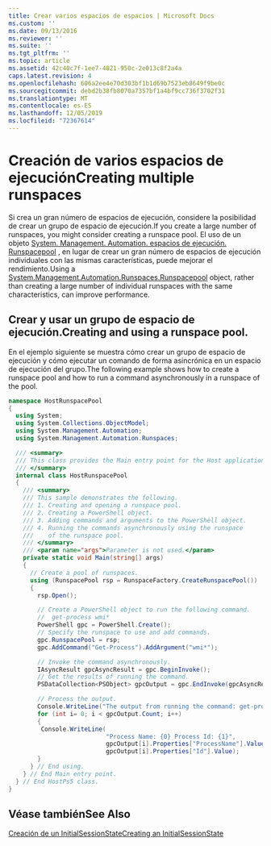 ```yaml
---
title: Crear varios espacios de espacios | Microsoft Docs
ms.custom: ''
ms.date: 09/13/2016
ms.reviewer: ''
ms.suite: ''
ms.tgt_pltfrm: ''
ms.topic: article
ms.assetid: 42c40c7f-1ee7-4021-950c-2e013c8f2a4a
caps.latest.revision: 4
ms.openlocfilehash: 606a2ee4e70d303bf1b1d69b7523eb8649f9be0c
ms.sourcegitcommit: debd2b38fb8070a7357bf1a4bf9cc736f3702f31
ms.translationtype: MT
ms.contentlocale: es-ES
ms.lasthandoff: 12/05/2019
ms.locfileid: "72367614"
---
```

# <a name="creating-multiple-runspaces"></a><span data-ttu-id="5e497-102">Creación de varios espacios de ejecución</span><span class="sxs-lookup"><span data-stu-id="5e497-102">Creating multiple runspaces</span></span>

<span data-ttu-id="5e497-103">Si crea un gran número de espacios de ejecución, considere la posibilidad de crear un grupo de espacio de ejecución.</span><span class="sxs-lookup"><span data-stu-id="5e497-103">If you create a large number of runspaces, you might consider creating a runspace pool.</span></span> <span data-ttu-id="5e497-104">El uso de un objeto [System. Management. Automation. espacios de ejecución. Runspacepool](/dotnet/api/System.Management.Automation.Runspaces.RunspacePool) , en lugar de crear un gran número de espacios de ejecución individuales con las mismas características, puede mejorar el rendimiento.</span><span class="sxs-lookup"><span data-stu-id="5e497-104">Using a [System.Management.Automation.Runspaces.Runspacepool](/dotnet/api/System.Management.Automation.Runspaces.RunspacePool) object, rather than creating a large number of individual runspaces with the same characteristics, can improve performance.</span></span>

## <a name="creating-and-using-a-runspace-pool"></a><span data-ttu-id="5e497-105">Crear y usar un grupo de espacio de ejecución.</span><span class="sxs-lookup"><span data-stu-id="5e497-105">Creating and using a runspace pool.</span></span>

 <span data-ttu-id="5e497-106">En el ejemplo siguiente se muestra cómo crear un grupo de espacio de ejecución y cómo ejecutar un comando de forma asincrónica en un espacio de ejecución del grupo.</span><span class="sxs-lookup"><span data-stu-id="5e497-106">The following example shows how to create a runspace pool and how to run a command asynchronously in a runspace of the pool.</span></span>

```csharp
namespace HostRunspacePool
{
  using System;
  using System.Collections.ObjectModel;
  using System.Management.Automation;
  using System.Management.Automation.Runspaces;

  /// <summary>
  /// This class provides the Main entry point for the Host application.
  /// </summary>
  internal class HostRunspacePool
  {
    /// <summary>
    /// This sample demonstrates the following.
    /// 1. Creating and opening a runspace pool.
    /// 2. Creating a PowerShell object.
    /// 3. Adding commands and arguments to the PowerShell object.
    /// 4. Running the commands asynchronously using the runspace
    ///    of the runspace pool.
    /// </summary>
    /// <param name="args">Parameter is not used.</param>
    private static void Main(string[] args)
    {
      // Create a pool of runspaces.
      using (RunspacePool rsp = RunspaceFactory.CreateRunspacePool())
      {
        rsp.Open();

        // Create a PowerShell object to run the following command.
        //  get-process wmi*
        PowerShell gpc = PowerShell.Create();
        // Specify the runspace to use and add commands.
        gpc.RunspacePool = rsp;
        gpc.AddCommand("Get-Process").AddArgument("wmi*");

        // Invoke the command asynchronously.
        IAsyncResult gpcAsyncResult = gpc.BeginInvoke();
        // Get the results of running the command.
        PSDataCollection<PSObject> gpcOutput = gpc.EndInvoke(gpcAsyncResult);

        // Process the output.
        Console.WriteLine("The output from running the command: get-process wmi*");
        for (int i= 0; i < gpcOutput.Count; i++)
        {
         Console.WriteLine(
                           "Process Name: {0} Process Id: {1}",
                           gpcOutput[i].Properties["ProcessName"].Value,
                           gpcOutput[i].Properties["Id"].Value);
        }
      } // End using.
    } // End Main entry point.
  } // End HostPs5 class.
}
```

## <a name="see-also"></a><span data-ttu-id="5e497-107">Véase también</span><span class="sxs-lookup"><span data-stu-id="5e497-107">See Also</span></span>

 [<span data-ttu-id="5e497-108">Creación de un InitialSessionState</span><span class="sxs-lookup"><span data-stu-id="5e497-108">Creating an InitialSessionState</span></span>](./creating-an-initialsessionstate.md)
